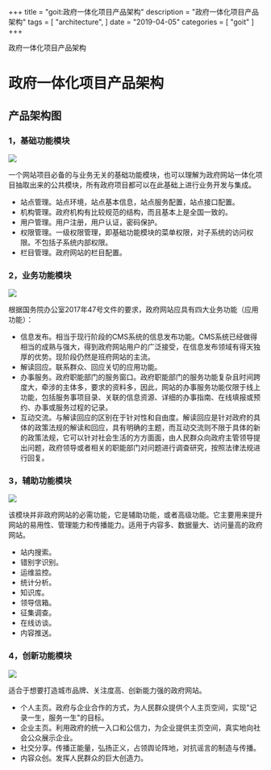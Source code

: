 +++
title = "goit:政府一体化项目产品架构"
description = "政府一体化项目产品架构"
tags = [
    "architecture",
]
date = "2019-04-05"
categories = [
    "goit"
]
+++

政府一体化项目产品架构

<!--more-->

# 政府一体化项目产品架构

## 产品架构图

### 1，基础功能模块

![](/images/goit/product01.png)

一个网站项目必备的与业务无关的基础功能模块，也可以理解为政府网站一体化项目抽取出来的公共模块，所有政府项目都可以在此基础上进行业务开发与集成。

- 站点管理。站点环境，站点基本信息，站点服务配置，站点接口配置。
- 机构管理。政府机构有比较规范的结构，而且基本上是全国一致的。
- 用户管理。用户注册，用户认证，密码保护。
- 权限管理。一级权限管理，即基础功能模块的菜单权限，对子系统的访问权限。不包括子系统内部权限。
- 栏目管理。政府网站的栏目配置。

### 2，业务功能模块

![](/images/goit/product02.png)

根据国务院办公室2017年47号文件的要求，政府网站应具有四大业务功能（应用功能）：

- 信息发布。相当于现行阶段的CMS系统的信息发布功能。CMS系统已经做得相当的成熟与强大，得到政府网站用户的广泛接受，在信息发布领域有得天独厚的优势。现阶段仍然是班府网站的主流。
- 解读回应。联系群众、回应关切的应用功能。
- 办事服务。政府职能部门的服务窗口。政府职能部门的服务功能复杂且时间跨度大，牵涉的主体多，要求的资料多，因此，网站的办事服务功能仅限于线上功能，包括服务事项目录、关联的信息资源、详细的办事指南、在线填报或预约、办事或服务过程的记录。
- 互动交流。与解读回应的区别在于针对性和自由度。解读回应是针对政府的具体的政策法规的解读和回应，具有明确的主题，而互动交流则不限于具体的新的政策法规，它可以针对社会生活的方方面面，由人民群众向政府主管领导提出问题，政府领导或者相关的职能部门对问题进行调查研究，按照法律法规进行回复。

### 3，辅助功能模块

![](/images/goit/product03.png)

该模块并非政府网站的必需功能，它是辅助功能，或者高级功能。它主要用来提升网站的易用性、管理能力和传播能力。适用于内容多、数据量大、访问量高的政府网站。

- 站内搜索。
- 错别字识别。
- 运维监控。
- 统计分析。
- 知识库。
- 领导信箱。
- 征集调查。
- 在线访谈。
- 内容推送。

### 4，创新功能模块

![](/images/goit/product04.png)

适合于想要打造城市品牌、关注度高、创新能力强的政府网站。

- 个人主页。政府与企业合作的方式，为人民群众提供个人主页空间，实现"记录一生，服务一生"的目标。
- 企业主页。利用政府的统一入口和公信力，为企业提供主页空间，真实地向社会公众展示企业。
- 社交分享。传播正能量，弘扬正义，占领舆论阵地，对抗谣言的制造与传播。
- 内容众创。发挥人民群众的巨大创造力。
